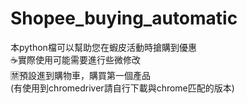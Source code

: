 # Shopee_buying_automatic<br>
本python檔可以幫助您在蝦皮活動時搶購到優惠<br>
☕實際使用可能需要進行些微修改<br>
🈲預設進到購物車，購買第一個產品<br>
(有使用到chromedriver請自行下載與chrome匹配的版本)
